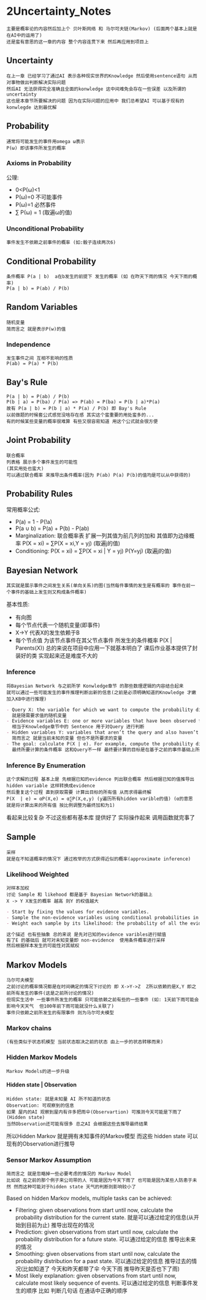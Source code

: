 # 2Uncertainty_Notes
    主要是概率论的内容然后加上个 贝叶斯网络 和 马尔可夫链(Markov) (后面两个基本上就是在AI中的运用了) 
    还是蛮有意思的这一章的内容 整个内容连贯下来 然后再应用到项目上
## Uncertainty
    在上一章 已经学习了通过AI 表示各种现实世界的Knowledge 然后使用sentence语句 从而对事物做出判断解决实际问题
    然后AI 无法获得完全准确且全面的konwledge 这中间难免会存在一些误差 以及所谓的uncertainty 
    这也是本章节所要解决的问题 因为在实际问题的应用中 我们总希望AI 可以基于现有的konwlegde 达到最优解

## Probability
    通常将可能发生的事件用omega ω表示 
    P(ω) 即该事件所发生的概率
### Axioms in Probability
公理:
- 0<P(ω)<1
- P(ω)=0 不可能事件
- P(ω)=1 必然事件
- ∑ P(ω) = 1 (取遍ω的值)

### Unconditional Probability
    事件发生不依赖之前事件的概率 (如:骰子连续两次6)
## Conditional Probability 
    条件概率 P(a | b)  a在b发生的前提下 发生的概率 (如 在昨天下雨的情况 今天下雨的概率)
    P(a | b) = P(ab) / P(b)

## Random Variables
    随机变量
    简而言之 就是表示P(w)的值
### Independence 
    发生事件之间 互相不影响的性质
    P(ab) = P(a) * P(b)

## Bay's Rule
    P(a | b) = P(ab) / P(b)
    P(b | a) = P(ba) / P(a) => P(ab) = P(ba) = P(b | a)*P(a)
    故有 P(a | b) = P(b | a) * P(a) / P(b) 即 Bay's Rule
    以前做题的时候套公式感觉没啥存在感 其实这个蛮重要的用处蛮多的...
    有的时候某些变量的概率很难算 有些又很容易知道 用这个公式就会很方便

## Joint Probability 
    联合概率
    列表格 展示多个事件发生的可能性
    (其实用处也蛮大)
    可以通过联合概率 来推导出条件概率(因为 P(ab) P(a) P(b)的值均是可以从中获得的)

## Probability Rules
常用概率公式:
- P(a) = 1 - P(!a)
- P(a ∪ b) = P(a) + P(b) - P(ab)
- Marginalization: 联合概率表 扩展一列其值为前几列的加和 其值即为边缘概率 P(X = xi) =  ∑P(X = xi,Y = yj) (取遍j的值)
- Conditioning: P(X = xi) =  ∑P(X = xi | Y = yj) P(Y=yj) (取遍j的值)

## Bayesian Network
    其实就是展示事件之间发生关系(单向关系)的图(当然每件事情的发生是有概率的 事件在前一个事件的基础上发生则又构成条件概率)
基本性质:
- 有向图
- 每个节点代表一个随机变量(即事件)
- X->Y 代表X的发生依赖于B
- 每个节点值 为该节点事件在其父节点事件 所发生的条件概率 P(X | Parents(X))
总的来说在项目中应用一下就基本明白了 课后作业基本提供了封装好的类 实现起来还是难度不大的 

### Inference
    将Bayesian Network 与之前所学 Konwledge章节 的那些数理逻辑的内容结合起来
    就可以通过一些可能发生的事件推理判断出新的信息(之前是必须明确知道的Knowledge 才嫩加入KB中进行推理) 

```markdown
- Query X: the variable for which we want to compute the probability distribution.
  就是随需要求值的随机变量
- Evidence variables E: one or more variables that have been observed for event e. For example, we might have observed that there is light rain, and this observation helps us compute the probability that the train is delayed.
  相当于Knowledge章节中的 Sentence 用于对Query 进行判断
- Hidden variables Y: variables that aren’t the query and also haven’t been observed. For example, standing at the train station, we can observe whether there is rain, but we can’t know if there is maintenance on the track further down the road. Thus, Maintenance would be a hidden variable in this situation.
  简而言之 就是当前未知的变量 但也不是所要求的变量
- The goal: calculate P(X | e). For example, compute the probability distribution of the Train variable (the query) based on the evidence e that we know there is light rain.
  最终所要计算的条件概率 这和Query不一样 最终要计算的目标是在基于之前的事件基础上所发生的可能性
```
### Inference By Enumeration
    这个求解的过程 基本上是 先根据已知的evidence 列出联合概率 然后根据已知的值推导出 hidden variable 这样转换成evidence
    然后重复这个过程 直到获取需要 计算出目标的所有值 从而求得最终解
    P(X  | e) = αP(X,e) = α∑P(X,e,y) (y遍历所有hidden varible的值) (α的意思 就是将计算出来的所有值 按比例调整为最终加和为1)
看起来比较复杂 不过这些都有基本库 提供好了 实际操作起来 调用函数就完事了 

## Sample
    采样
    就是在不知道概率的情况下 通过枚举的方式获得近似的概率(approximate inference) 
### Likelihood Weighted
    对样本加权
    讨论 Sample 和 likehood 都是基于 Bayesian Network的基础上
    X -> Y X发生的概率 越高 则Y 的权值越大
```markdown
- Start by fixing the values for evidence variables.
- Sample the non-evidence variables using conditional probabilities in the Bayesian network. 
- Weight each sample by its likelihood: the probability of all the evidence occurring.

这个描述 也有些抽象 总的来说 是先对已知的evidence varibles进行赋值 
有了E 的基础后 就可对未知变量即 non-evidence  使用条件概率进行采样
然后根据样本发生的可能性对其赋权
```

## Markov Models
    马尔可夫模型
    之前讨论的概率情况都是在时间确定的情况下讨论的 即 X->Y->Z  Z所以依赖的是X,Y 即之前所有发生的事件(这是之前所讨论的情况)
    但现实生活中 一些事件所发生的概率 只可能依赖之前有些的一些事件 (如: 1天前下雨可能会影响今天天气  但100年前下雨可能就没什么关联了)
    事件只依赖之前所发生的有限事件 则为马尔可夫模型
### Markov chains
    (有些类似于状态机模型 当前状态取决之前的状态 由上一步的状态转移而来)


### Hidden Markov Models
    Markov Models的进一步升级
#### Hidden state | Observation
    Hidden state: 就是未知量 AI 所不知道的状态
    Observation: 可观察到的信息
    如果 屋内的AI 观察到屋内有许多把雨伞(Observartion) 可推测今天可能是下雨了(Hidden state) 
    当然Observation还可能有很多 总之AI 会根据这些去推导最终结果
所以Hidden Markov 就是拥有未知事件的Markov模型 而这些 hidden state 可以现有的Observation进行推导

### Sensor Markov Assumption
    简而言之 就是忽略掉一些必要考虑的情况的 Markov Model 
    比如说 在之前的那个例子来公司带的人 可能是因为今天下雨了 也可能是因为某些人防患于未然 然而这种可能对于hidden state 天气的判断则影响较小了
Based on hidden Markov models, multiple tasks can be achieved:
- Filtering: given observations from start until now, calculate the probability distribution for the current state. 
    就是可以通过给定的信息(从开始到目前为止) 推导出现在的情况
- Prediction: given observations from start until now, calculate the probability distribution for a future state.
    可以通过给定的信息 推导出未来的情况
- Smoothing: given observations from start until now, calculate the probability distribution for a past state. 
    可以通过给定的信息 推导过去的情况(比如知道了 今天和昨天都带了伞 今天下雨 推导昨天是否也下了雨)
- Most likely explanation: given observations from start until now, calculate most likely sequence of events.
    可以通过给定的信息 判断事件发生的顺序 比如 判断几句话 在通话中正确的顺序


